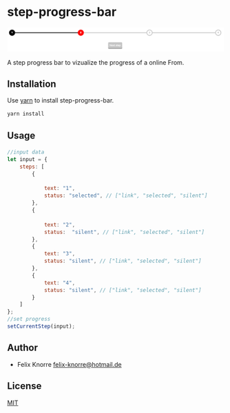 # step-progress-bar

![step progress bar demo](demo/demopic.png)

A step progress bar to vizualize the progress of a  online From.



## Installation

Use [yarn](https://yarnpkg.com) to install step-progress-bar.

```bash
yarn install
```

## Usage

```js
//input data
let input = {
    steps: [
        {

            text: "1",
            status: "selected", // ["link", "selected", "silent"]
        },
        {

            text: "2",
            status:  "silent", // ["link", "selected", "silent"]
        },
        {
            text: "3",
            status: "silent", // ["link", "selected", "silent"]
        },
        {
            text: "4",
            status: "silent", // ["link", "selected", "silent"]
        }
    ]
};
//set progress
setCurrentStep(input);
```

## Author
* Felix Knorre <felix-knorre@hotmail.de>

## License
[MIT](https://choosealicense.com/licenses/mit/)
